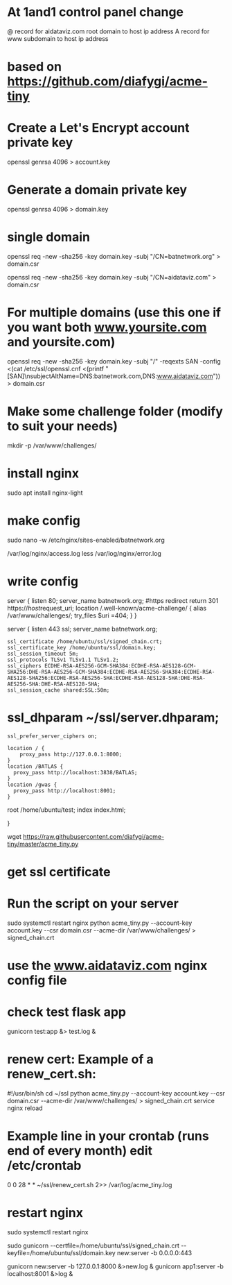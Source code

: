 # At 1and1 control panel change 
@ record for aidataviz.com root domain to host ip address
A record for www subdomain to host ip address

# based on https://github.com/diafygi/acme-tiny

# Create a Let's Encrypt account private key 
openssl genrsa 4096 > account.key

# Generate a domain private key
openssl genrsa 4096 > domain.key

# single domain
openssl req -new -sha256 -key domain.key -subj "/CN=batnetwork.org" > domain.csr

openssl req -new -sha256 -key domain.key -subj "/CN=aidataviz.com" > domain.csr

# For multiple domains (use this one if you want both www.yoursite.com and yoursite.com)
openssl req -new -sha256 -key domain.key -subj "/" -reqexts SAN -config <(cat /etc/ssl/openssl.cnf <(printf "[SAN]\nsubjectAltName=DNS:batnetwork.com,DNS:www.aidataviz.com")) > domain.csr

# Make some challenge folder (modify to suit your needs)
mkdir -p /var/www/challenges/

# install nginx
sudo apt install nginx-light

# make config
sudo nano -w /etc/nginx/sites-enabled/batnetwork.org

/var/log/nginx/access.log
less /var/log/nginx/error.log 

# write config
server {
    listen 80;
    server_name batnetwork.org;
    #https redirect
    return 301 https://$host$request_uri;
    location /.well-known/acme-challenge/ {
        alias /var/www/challenges/;
        try_files $uri =404;
    }
}

server {
    listen 443 ssl;
    server_name batnetwork.org;

    ssl_certificate /home/ubuntu/ssl/signed_chain.crt;
    ssl_certificate_key /home/ubuntu/ssl/domain.key;
    ssl_session_timeout 5m;
    ssl_protocols TLSv1 TLSv1.1 TLSv1.2;
    ssl_ciphers ECDHE-RSA-AES256-GCM-SHA384:ECDHE-RSA-AES128-GCM-SHA256:DHE-RSA-AES256-GCM-SHA384:ECDHE-RSA-AES256-SHA384:ECDHE-RSA-AES128-SHA256:ECDHE-RSA-AES256-SHA:ECDHE-RSA-AES128-SHA:DHE-RSA-AES256-SHA:DHE-RSA-AES128-SHA;
    ssl_session_cache shared:SSL:50m;
#   ssl_dhparam ~/ssl/server.dhparam;
    ssl_prefer_server_ciphers on;

    location / {
        proxy_pass http://127.0.0.1:8000;
    }
    location /BATLAS {
      proxy_pass http://localhost:3838/BATLAS;
    }
    location /gwas {
      proxy_pass http://localhost:8001;
    }
   root /home/ubuntu/test;
   index index.html;


}

wget https://raw.githubusercontent.com/diafygi/acme-tiny/master/acme_tiny.py
# get ssl certificate
# Run the script on your server
sudo systemctl restart nginx
python acme_tiny.py --account-key account.key --csr domain.csr --acme-dir /var/www/challenges/ > signed_chain.crt

# use the www.aidataviz.com nginx config file

# check test flask app
gunicorn test:app &> test.log &

# renew cert: Example of a renew_cert.sh:
#!/usr/bin/sh
cd ~/ssl
python acme_tiny.py --account-key account.key --csr domain.csr --acme-dir /var/www/challenges/ > signed_chain.crt
service nginx reload

# Example line in your crontab (runs end of every month) edit /etc/crontab
0 0 28 * * ~/ssl/renew_cert.sh 2>> /var/log/acme_tiny.log

# restart nginx 
sudo systemctl restart nginx

sudo gunicorn --certfile=/home/ubuntu/ssl/signed_chain.crt --keyfile=/home/ubuntu/ssl/domain.key new:server -b 0.0.0.0:443 

gunicorn new:server -b 127.0.0.1:8000 &>new.log &
gunicorn app1:server -b localhost:8001 &>log &
